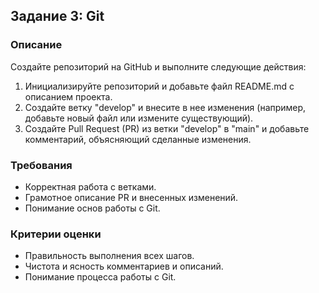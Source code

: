 ## Задание 3: Git

### Описание
Создайте репозиторий на GitHub и выполните следующие действия:
1. Инициализируйте репозиторий и добавьте файл README.md с описанием проекта.
2. Создайте ветку "develop" и внесите в нее изменения (например, добавьте новый файл или измените существующий).
3. Создайте Pull Request (PR) из ветки "develop" в "main" и добавьте комментарий, объясняющий сделанные изменения.

### Требования
- Корректная работа с ветками.
- Грамотное описание PR и внесенных изменений.
- Понимание основ работы с Git.

### Критерии оценки
- Правильность выполнения всех шагов.
- Чистота и ясность комментариев и описаний.
- Понимание процесса работы с Git.